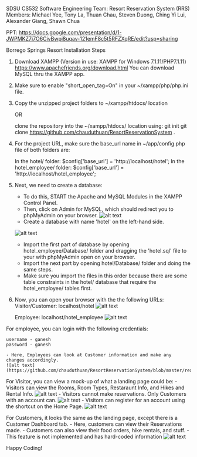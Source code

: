 SDSU CS532 Software Engineering
Team: Resort Reservation System (RRS) 
Members: Michael Yee, Tony La, Thuan Chau, Steven Duong, Ching Yi Lui, Alexander Giang, Shawn Chua

PPT: https://docs.google.com/presentation/d/1-JWPMKZ7i7O6CivBwpi8uqav-121emF8c5t5RFZXqRE/edit?usp=sharing

Borrego Springs Resort Installation Steps

1. Download XAMPP (Version in use: XAMPP for Windows 7.1.11/PHP7.1.11)
	https://www.apachefriends.org/download.html
   You can download MySQL thru the XAMPP app.

2. Make sure to enable "short_open_tag=On" in your ~/xampp/php/php.ini file.

3. Copy the unzipped project folders to ~/xampp/htdocs/ location 

	OR
	
	clone the repository into the ~/xampp/htdocs/ location using: 
	git init
	git clone https://github.com/chauduthuan/ResortReservationSystem .

4. For the project URL, make sure the base_url name in ~/app/config.php file of both folders are:
	
	In the hotel/ folder: 
		$config['base_url'] = 'http://localhost/hotel';
	In the hotel_employee/ folder:
		$config['base_url'] = 'http://localhost/hotel_employee';

5. Next, we need to create a database:
	- To do this, START the Apache and MySQL Modules in the XAMPP Control Panel.
	- Then, click on Admin for MySQL, which should redirect you to phpMyAdmin on your browser.
	![alt text](https://github.com/chauduthuan/ResortReservationSystem/blob/master/readmepics/XAMPP.JPG)
	- Create a database with name 'hotel' on the left-hand side.
	
	![alt text](https://github.com/chauduthuan/ResortReservationSystem/blob/master/readmepics/phpmyadmin.JPG)
	- Import the first part of database by opening hotel_employee/Database/ folder and dragging 
	the 'hotel.sql' file to your with phpMyAdmin open on your browser.
	- Import the next part by opening hotel/Database/ folder and doing the same steps.
	- Make sure you import the files in this order because there are some table constraints in 
	the hotel/ database that require the hotel_employee/ tables first.
	
4. Now, you can open your browser with the the following URLs:
	Visitor/Customer: localhost/hotel
	![alt text](https://github.com/chauduthuan/ResortReservationSystem/blob/master/readmepics/LandingPage.JPG)
	
	Employee: localhost/hotel_employee
	![alt text](https://github.com/chauduthuan/ResortReservationSystem/blob/master/readmepics/employeelogin.JPG)
	
For employee, you can login with the following credentials:

	username - ganesh
	password - ganesh

	- Here, Employees can look at Customer information and make any changes accordingly.
	![alt text](https://github.com/chauduthuan/ResortReservationSystem/blob/master/readmepics/employeedash1.JPG)

For Visitor, you can view a mock-up of what a landing page could be:
	- Visitors can view the Rooms, Room Types, Restaraunt Info, and Hikes and Rental Info. 
	![alt text](https://github.com/chauduthuan/ResortReservationSystem/blob/master/readmepics/RoomsTab.JPG)
	- Visitors cannot make reservations. Only Customers with an account can.
	![alt text](https://github.com/chauduthuan/ResortReservationSystem/blob/master/readmepics/Reservation1.JPG)
	- Visitors can register for an account using the shortcut on the Home Page.
	![alt text](https://github.com/chauduthuan/ResortReservationSystem/blob/master/readmepics/customerregister.JPG)

For Customers, it looks the same as the landing page, except there is a Customer Dashboard tab.
	- Here, customers can view their Reservations made.
	- Customers can also view their food orders, hike rentals, and stuff. 
		- This feature is not implemented and has hard-coded information
	![alt text](https://github.com/chauduthuan/ResortReservationSystem/blob/master/readmepics/customerdash.JPG)

Happy Coding!
